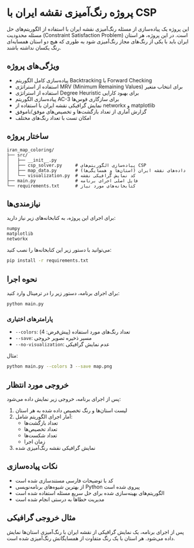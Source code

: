 # پروژه رنگ‌آمیزی نقشه ایران با CSP

این پروژه یک پیاده‌سازی از مسئله رنگ‌آمیزی نقشه ایران با استفاده از الگوریتم‌های حل مسئله محدودیت (Constraint Satisfaction Problem) است. در این پروژه، هر استان ایران باید با یکی از رنگ‌های مجاز رنگ‌آمیزی شود به طوری که هیچ دو استان همسایه‌ای رنگ یکسان نداشته باشند.

## ویژگی‌های پروژه

- پیاده‌سازی کامل الگوریتم Backtracking با Forward Checking
- استفاده از استراتژی MRV (Minimum Remaining Values) برای انتخاب متغیر
- استفاده از استراتژی Degree Heuristic برای بهبود کارایی
- پیاده‌سازی الگوریتم AC-3 برای سازگاری قوس‌ها
- نمایش گرافیکی نقشه ایران با استفاده از networkx و matplotlib
- گزارش آماری از تعداد بازگشت‌ها و تخصیص‌های موفق/ناموفق
- امکان تست با تعداد رنگ‌های مختلف

## ساختار پروژه

```
iran_map_coloring/
├── src/
│   ├── __init__.py
│   ├── csp_solver.py     # پیاده‌سازی الگوریتم‌های CSP
│   ├── map_data.py       # داده‌های نقشه ایران (استان‌ها و همسایگی‌ها)
│   └── visualization.py  # کد نمایش گرافیکی نقشه
├── main.py               # فایل اصلی اجرای برنامه
└── requirements.txt      # کتابخانه‌های مورد نیاز
```

## نیازمندی‌ها

برای اجرای این پروژه، به کتابخانه‌های زیر نیاز دارید:

```
numpy
matplotlib
networkx
```

می‌توانید با دستور زیر این کتابخانه‌ها را نصب کنید:

```bash
pip install -r requirements.txt
```

## نحوه اجرا

برای اجرای برنامه، دستور زیر را در ترمینال وارد کنید:

```bash
python main.py
```

### پارامترهای اختیاری

- `--colors`: تعداد رنگ‌های مورد استفاده (پیش‌فرض: 4)
- `--save`: مسیر ذخیره تصویر خروجی
- `--no-visualization`: عدم نمایش گرافیکی

مثال:

```bash
python main.py --colors 3 --save map.png
```

## خروجی مورد انتظار

پس از اجرای برنامه، خروجی زیر نمایش داده می‌شود:

1. لیست استان‌ها و رنگ تخصیص داده شده به هر استان
2. آمار اجرای الگوریتم شامل:
   - تعداد بازگشت‌ها
   - تعداد تخصیص‌ها
   - تعداد شکست‌ها
   - زمان اجرا
3. نمایش گرافیکی نقشه رنگ‌آمیزی شده

## نکات پیاده‌سازی

- کد با توضیحات فارسی مستندسازی شده است
- از بهترین شیوه‌های برنامه‌نویسی Python پیروی شده است
- الگوریتم‌های بهینه‌سازی شده برای حل سریع مسئله استفاده شده است
- مدیریت خطاها به درستی انجام شده است

## مثال خروجی گرافیکی

پس از اجرای برنامه، یک نمایش گرافیکی از نقشه ایران با رنگ‌آمیزی استان‌ها نمایش داده می‌شود. هر استان با یک رنگ متفاوت از همسایگانش رنگ‌آمیزی شده است.
